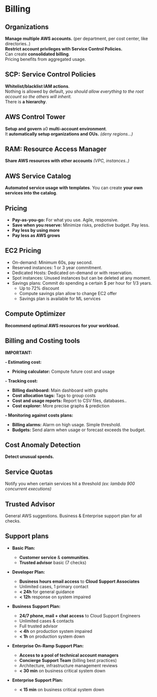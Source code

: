 # Billing

## Organizations

**Manage multiple AWS accounts.** (per department, per cost center, like directories..)   
**Restrict account privileges with Service Control Policies.**  
Can create **consolidated billing**.  
Pricing benefits from aggregated usage.

## SCP: Service Control Policies

**Whitelist/blacklist IAM actions**.  
Nothing is allowed by default, *you should allow everything to the root account so the others will inherit.*  
There is **a hierarchy**.

## AWS Control Tower

**Setup and govern** a0 **multi-account environment**.  
It **automatically setup organizations and OUs.** *(deny regions...)*

## RAM: Resource Access Manager

**Share AWS resources with other accounts** *(VPC, instances..)*

## AWS Service Catalog

**Automated service usage with templates**.
You can create **your own services into the catalog**.

## Pricing

- **Pay-as-you-go:** For what you use. Agile, responsive.
- **Save when you reserve:** Minimize risks, predictive budget. Pay less.
- **Pay less by using more**
- **Pay less as AWS grows**

## EC2 Pricing

- On-demand: Minimum 60s, pay second.
- Reserved instances: 1 or 3 year commitment.
- Dedicated Hosts: Dedicated on-demand or with reservation.
- Spot instances: Unused instances but can be deleted at any moment.
- Savings plans: Commit do spending a certain $ per hour for 1/3 years.
  - Up to 72% discount
  - Compute savings plan allow to change EC2 offer
  - Savings plan is available for ML services

## Compute Optimizer

**Recommend optimal AWS resources for your workload.**

## Billing and Costing tools

**IMPORTANT:**

**- Estimating cost:**
  - **Pricing calculator:** Compute future cost and usage

**- Tracking cost:**  
  - **Billing dashboard:** Main dashboard with graphs
  - **Cost allocation tags:** Tags to group costs
  - **Cost and usage reports:** Report to CSV files, databases..
  - **Cost explorer:** More precise graphs & prediction

**- Monitoring against costs plans:**
  - **Billing alarms:** Alarm on high usage. Simple threshold.
  - **Budgets:** Send alarm when usage or forecast exceeds the budget.

## Cost Anomaly Detection

**Detect unusual spends.**

## Service Quotas

Notify you when certain services hit a threshold *(ex: lambda 900 concurrent executions)*

## Trusted Advisor

General AWS suggestions. Business & Enterprise support plan for all checks.

## Support plans

- **Basic Plan:**
  - **Customer service** & **communities**.
  - **Trusted advisor** basic (7 checks)

- **Developer Plan:**
  - **Business hours email access** to **Cloud Support Associates**
  - Unlimited cases, 1 primary contact
  - **< 24h** for general guidance
  - **< 12h** response on system impaired

- **Business Support Plan:**
  - **24/7 phone, mail + chat access** to Cloud Support Engineers
  - Unlimited cases & contacts
  - Full trusted advisor
  - **< 4h** on production system impaired
  - **< 1h** on production system down

- **Enterprise On-Ramp Support Plan:**
  - **Access to a pool of technical account managers**
  - **Concierge Support Team** (billing best practices)
  - Architecture, infrastructure management reviews
  - **< 30 min** on business critical system down

- **Enterprise Support Plan:**
  - **< 15 min** on business critical system down

